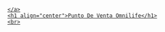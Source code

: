 <p align="center">
    <a href="https://github.com/yiisoft" target="_blank">
        
    </a>
    <h1 align="center">Punto De Venta Omnilife</h1>
    <br>
</p>

